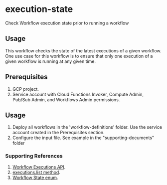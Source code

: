 # execution-state
Check Workflow execution state prior to running a workflow

## Usage
This workflow checks the state of the latest executions of a given workflow. One use case for this workflow is to ensure that only 
one execution of a given workflow is running at any given time.

## Prerequisites
1. GCP project.
2. Service account with Cloud Functions Invoker, Compute Admin, Pub/Sub Admin, and Workflows Admin permissions.

## Usage
1. Deploy all workflows in the 'workflow-definitions' folder. Use the service account created in the Prerequisites section.
2. Configure the input file. See example in the "supporting-documents" folder

### Supporting References
1. [Workflow Executions API](https://cloud.google.com/workflows/docs/reference/executions/rest).
2. [executions.list method](https://cloud.google.com/workflows/docs/reference/executions/rest/v1/projects.locations.workflows.executions/list).
3. [Workflow State enum](https://cloud.google.com/workflows/docs/reference/executions/rest/v1/projects.locations.workflows.executions#State).